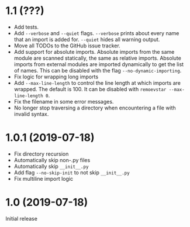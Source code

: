 # 1.1 (???)
- Add tests.
- Add `--verbose` and `--quiet` flags. `--verbose` prints about every name that an
  import is added for. `--quiet` hides all warning output.
- Move all TODOs to the GitHub issue tracker.
- Add support for absolute imports. Absolute imports from the same module are
  scanned statically, the same as relative imports. Absolute imports from
  external modules are imported dynamically to get the list of names. This can
  be disabled with the flag `--no-dynamic-importing`.
- Fix logic for wrapping long imports
- Add `--max-line-length` to control the line length at which imports are
  wrapped. The default is 100. It can be disabled with `remoevstar
  --max-line-length 0`.
- Fix the filename in some error messages.
- No longer stop traversing a directory when encountering a file with invalid
  syntax.

# 1.0.1 (2019-07-18)

- Fix directory recursion
- Automatically skip non-.py files
- Automatically skip `__init__.py`
- Add flag `--no-skip-init` to not skip `__init__.py`
- Fix multiline import logic

# 1.0 (2019-07-18)

Initial release
